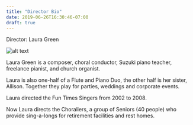 ```yaml
---
title: "Director Bio"
date: 2019-06-26T16:30:46-07:00
draft: true
---
```


Director: Laura Green

![alt text](/img/lauragreen.jpg "Laura Green")

Laura Green is a composer, choral conductor, Suzuki piano teacher, freelance pianist, and church organist.



Laura is also one-half of a Flute and Piano Duo, the other half is her sister, Allison. Together they play for parties, weddings and corporate events.



Laura directed the Fun Times Singers from 2002 to 2008.



Now Laura directs the Choraliers, a group of Seniors (40 people) who provide sing-a-longs for retirement facilities and rest homes.

